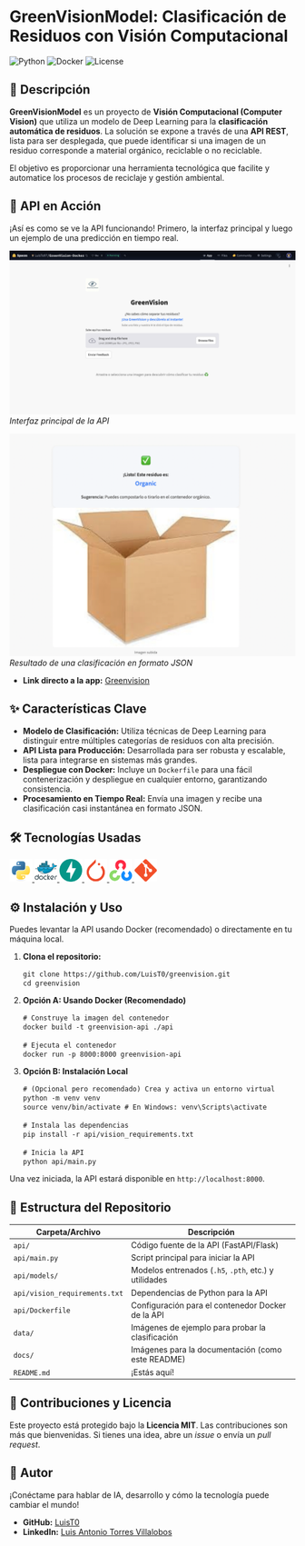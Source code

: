 # GreenVisionModel: Clasificación de Residuos con Visión Computacional

![Python](https://img.shields.io/badge/Python-3.9%2B-blue.svg)
![Docker](https://img.shields.io/badge/Docker-20.10%2B-blue.svg)
![License](https://img.shields.io/badge/License-MIT-green.svg)

## 📖 Descripción

**GreenVisionModel** es un proyecto de **Visión Computacional (Computer Vision)** que utiliza un modelo de Deep Learning para la **clasificación automática de residuos**. La solución se expone a través de una **API REST**, lista para ser desplegada, que puede identificar si una imagen de un residuo corresponde a material orgánico, reciclable o no reciclable.

El objetivo es proporcionar una herramienta tecnológica que facilite y automatice los procesos de reciclaje y gestión ambiental.

## 🚀 API en Acción

¡Así es como se ve la API funcionando! Primero, la interfaz principal y luego un ejemplo de una predicción en tiempo real.

![Pantalla principal de la API](docs/Pantalla_principal.png)
_Interfaz principal de la API_

![Ejemplo de predicción](docs/Predicción.png)
_Resultado de una clasificación en formato JSON_

*   **Link directo a la app:** [Greenvision](https://huggingface.co/spaces/LuisTo97/GreenVision-Docker)

## ✨ Características Clave

*   **Modelo de Clasificación:** Utiliza técnicas de Deep Learning para distinguir entre múltiples categorías de residuos con alta precisión.
*   **API Lista para Producción:** Desarrollada para ser robusta y escalable, lista para integrarse en sistemas más grandes.
*   **Despliegue con Docker:** Incluye un `Dockerfile` para una fácil contenerización y despliegue en cualquier entorno, garantizando consistencia.
*   **Procesamiento en Tiempo Real:** Envía una imagen y recibe una clasificación casi instantánea en formato JSON.

## 🛠️ Tecnologías Usadas

<p align="left">
  <a href="https://www.python.org" target="_blank"> <img src="https://raw.githubusercontent.com/devicons/devicon/master/icons/python/python-original.svg" alt="python" width="40" height="40"/> </a>
  <a href="https://www.docker.com/" target="_blank"> <img src="https://raw.githubusercontent.com/devicons/devicon/master/icons/docker/docker-original-wordmark.svg" alt="docker" width="40" height="40"/> </a>
  <a href="https://fastapi.tiangolo.com/" target="_blank"> <img src="https://raw.githubusercontent.com/devicons/devicon/master/icons/fastapi/fastapi-original.svg" alt="fastapi" width="40" height="40"/> </a>
  <a href="https://pytorch.org/" target="_blank"> <img src="https://raw.githubusercontent.com/devicons/devicon/master/icons/pytorch/pytorch-original.svg" alt="pytorch" width="40" height="40"/> </a>
  <a href="https://opencv.org/" target="_blank"> <img src="https://raw.githubusercontent.com/devicons/devicon/master/icons/opencv/opencv-original.svg" alt="opencv" width="40" height="40"/> </a>
  <a href="https://git-scm.com/" target="_blank"> <img src="https://raw.githubusercontent.com/devicons/devicon/master/icons/git/git-original.svg" alt="git" width="40" height="40"/> </a>
</p>

## ⚙️ Instalación y Uso

Puedes levantar la API usando Docker (recomendado) o directamente en tu máquina local.

1.  **Clona el repositorio:**
    ```
    git clone https://github.com/LuisT0/greenvision.git
    cd greenvision
    ```
2.  **Opción A: Usando Docker (Recomendado)**
    ```
    # Construye la imagen del contenedor
    docker build -t greenvision-api ./api

    # Ejecuta el contenedor
    docker run -p 8000:8000 greenvision-api
    ```
3.  **Opción B: Instalación Local**
    ```
    # (Opcional pero recomendado) Crea y activa un entorno virtual
    python -m venv venv
    source venv/bin/activate # En Windows: venv\Scripts\activate

    # Instala las dependencias
    pip install -r api/vision_requirements.txt

    # Inicia la API
    python api/main.py
    ```
Una vez iniciada, la API estará disponible en `http://localhost:8000`.

## 📂 Estructura del Repositorio

| Carpeta/Archivo               | Descripción                                          |
|-------------------------------|------------------------------------------------------|
| `api/`                        | Código fuente de la API (FastAPI/Flask)              |
| `api/main.py`                 | Script principal para iniciar la API                 |
| `api/models/`                 | Modelos entrenados (`.h5`, `.pth`, etc.) y utilidades |
| `api/vision_requirements.txt` | Dependencias de Python para la API                   |
| `api/Dockerfile`              | Configuración para el contenedor Docker de la API    |
| `data/`                       | Imágenes de ejemplo para probar la clasificación     |
| `docs/`                       | Imágenes para la documentación (como este README)    |
| `README.md`                   | ¡Estás aquí!                                         |


## 🤝 Contribuciones y Licencia

Este proyecto está protegido bajo la **Licencia MIT**. Las contribuciones son más que bienvenidas. Si tienes una idea, abre un *issue* o envía un *pull request*.

## 👤 Autor

¡Conéctame para hablar de IA, desarrollo y cómo la tecnología puede cambiar el mundo!

*   **GitHub:** [LuisT0](https://github.com/LuisT0)
*   **LinkedIn:** [Luis Antonio Torres Villalobos](https://www.linkedin.com/in/luis-antonio-torres-villalobos/)
